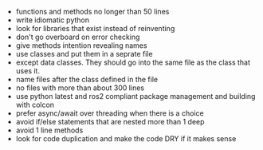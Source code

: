 * functions and methods no longer than 50 lines
* write idiomatic python
* look for libraries that exist instead of reinventing
* don't go overboard on error checking
* give methods intention revealing names
* use classes and put them in a seprate file
* except data classes. They should go into the same file as the class that uses it. 
* name files after the class defined in the file
* no files with more than about 300 lines
* use python latest and ros2 compliant package management and building with colcon
* prefer async/await over threading when there is a choice
* avoid if/else statements that are nested more than 1 deep
* avoid 1 line methods
* look for code duplication and make the code DRY if it makes sense

